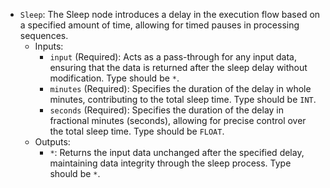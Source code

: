 - `Sleep`: The Sleep node introduces a delay in the execution flow based on a specified amount of time, allowing for timed pauses in processing sequences.
    - Inputs:
        - `input` (Required): Acts as a pass-through for any input data, ensuring that the data is returned after the sleep delay without modification. Type should be `*`.
        - `minutes` (Required): Specifies the duration of the delay in whole minutes, contributing to the total sleep time. Type should be `INT`.
        - `seconds` (Required): Specifies the duration of the delay in fractional minutes (seconds), allowing for precise control over the total sleep time. Type should be `FLOAT`.
    - Outputs:
        - `*`: Returns the input data unchanged after the specified delay, maintaining data integrity through the sleep process. Type should be `*`.
